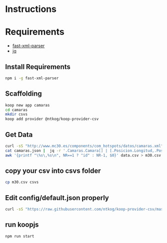 # Instructions

# Requirements

- [fast-xml-parser](https://www.npmjs.com/package/fast-xml-parser)
- [jq](https://stedolan.github.io/jq/)

## Install Requirements

```bash
npm i -g fast-xml-parser
```

## Scaffolding

```bash
koop new app camaras
cd camaras
mkdir csvs
koop add provider @ntkog/koop-provider-csv
```

## Get Data

```bash
curl -sS "http://www.mc30.es/components/com_hotspots/datos/camaras.xml" | xml2js -o camaras.json
cat camaras.json |  jq -r '.Camaras.Camara[] | [.Posicion.Longitud,.Posicion.Latitud,.Nombre,"http://" + (.URL)] |@csv' > data.csv
awk '{printf "\%s\,%s\n", NR==1 ? "id" : NR-1, $0}' data.csv > m30.csv
```

## copy your csv into **csvs** folder

```bash
cp m30.csv csvs
```

## Edit **config/default.json** properly

```bash
curl -sS "https://raw.githubusercontent.com/ntkog/koop-provider-csv/master/config/example.json" -o config/default.json
```

## run koopjs

```bash
npm run start
```
